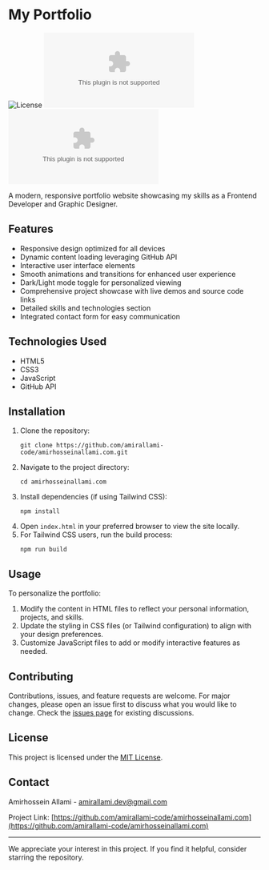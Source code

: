 # My Portfolio

![License](https://img.shields.io/badge/license-MIT-blue.svg)
![GitHub last commit](https://img.shields.io/github/last-commit/amirallami-code/amirhosseinallami.com)
![GitHub stars](https://img.shields.io/github/stars/amirallami-code/amirhosseinallami.com?style=flat&color=yellow)

A modern, responsive portfolio website showcasing my skills as a Frontend Developer and Graphic Designer.

## Features

- Responsive design optimized for all devices
- Dynamic content loading leveraging GitHub API
- Interactive user interface elements
- Smooth animations and transitions for enhanced user experience
- Dark/Light mode toggle for personalized viewing
- Comprehensive project showcase with live demos and source code links
- Detailed skills and technologies section
- Integrated contact form for easy communication

## Technologies Used

- HTML5
- CSS3
- JavaScript
- GitHub API

## Installation

1. Clone the repository:
   ```
   git clone https://github.com/amirallami-code/amirhosseinallami.com.git
   ```
2. Navigate to the project directory:
   ```
   cd amirhosseinallami.com
   ```
3. Install dependencies (if using Tailwind CSS):
   ```
   npm install
   ```
4. Open `index.html` in your preferred browser to view the site locally.
5. For Tailwind CSS users, run the build process:
   ```
   npm run build
   ```

## Usage

To personalize the portfolio:

1. Modify the content in HTML files to reflect your personal information, projects, and skills.
2. Update the styling in CSS files (or Tailwind configuration) to align with your design preferences.
3. Customize JavaScript files to add or modify interactive features as needed.

## Contributing

Contributions, issues, and feature requests are welcome. For major changes, please open an issue first to discuss what you would like to change. Check the [issues page](https://github.com/amirallami-code/amirhosseinallami.com/issues) for existing discussions.

## License

This project is licensed under the [MIT License](https://choosealicense.com/licenses/mit/).

## Contact

Amirhossein Allami - amirallami.dev@gmail.com

Project Link: [https://github.com/amirallami-code/amirhosseinallami.com](https://github.com/amirallami-code/amirhosseinallami.com)

---

We appreciate your interest in this project. If you find it helpful, consider starring the repository.
